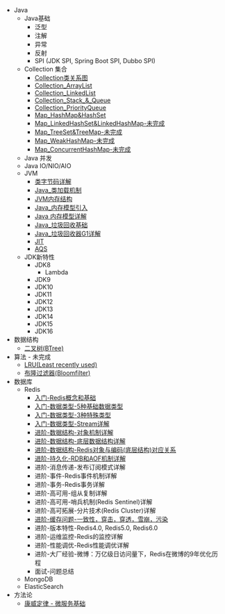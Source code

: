 - Java
  - Java基础
    - 泛型
    - 注解
    - 异常
    - 反射
    - SPI (JDK SPI, Spring Boot SPI, Dubbo SPI)
  - Collection 集合
    - [Collection类关系图](Java/collections/1_Collection_类关系图.md)
    - [Collection_ArrayList](Java/collections/2_Collection_ArrayList.md)
    - [Collection_LinkedList](Java/collections/3_Collection_LinkedList.md)
    - [Collection_Stack_&_Queue](Java/collections/4_Collection_Stack_&_Queue.md)
    - [Collection_PriorityQueue](Java/collections/5_Collection_PriorityQueue.md)
    - [Map_HashMap&HashSet](Java/collections/6_Map_HashMap&HashSet.md)
    - [Map_LinkedHashSet&LinkedHashMap-未完成](Java/collections/7_Map_LinkedHashSet&LinkedHashMap.md)
    - [Map_TreeSet&TreeMap-未完成](Java/collections/8_Map_TreeSet&TreeMap.md)
    - [Map_WeakHashMap-未完成](Java/collections/9_Map_WeakHashMap.md)
    - [Map_ConcurrentHashMap-未完成](Java/collections/10_Map_ConcurrentHashMap.md)
  - Java 并发
  - Java IO/NIO/AIO
  - JVM
    - [类字节码详解](Java/JVM/类字节码详解.md)
    - [Java_类加载机制](Java/JVM/Java_类加载机制.md)
    - [JVM内存结构](Java/JVM/JVM内存结构.md)
    - [Java_内存模型引入](Java/JVM/Java_内存模型引入.md)
    - [Java 内存模型详解](Java/JVM/Java_内存模型详解.md)
    - [Java_垃圾回收基础](Java/JVM/Java_垃圾回收基础.md)
    - [Java_垃圾回收器G1详解](Java/JVM/Java_垃圾回收器G1详解.md)
    - [JIT](https://blog.csdn.net/shenwansangz/article/details/95601232)
    - [AQS](https://www.cnblogs.com/xuxh120/p/15721553.html)
  - JDK新特性
    - JDK8
      - Lambda
    - JDK9
    - JDK10
    - JDK11
    - JDK12
    - JDK13
    - JDK14
    - JDK15
    - JDK16
- 数据结构
  - [二叉树(BTree)](DataStructure/二叉树(BTree).md)
- 算法 - 未完成
  - [LRU(Least recently used)](Algorithm/LRU.md)
  - [布隆过滤器(Bloomfilter)](Algorithm/Bloomfilter.md)
- 数据库
  - Redis
    - [入门-Redis概念和基础](Database/Redis/1_入门-Redis概念和基础.md)
    - [入门-数据类型-5种基础数据类型](Database/Redis/2_入门-数据类型-5种基础数据类型.md)
    - [入门-数据类型-3种特殊类型](Database/Redis/3_入门-数据类型-3种特殊类型.md)
    - [入门-数据类型-Stream详解](Database/Redis/4_入门-数据类型-Stream详解.md)
    - [进阶-数据结构-对象机制详解](Database/Redis/5_进阶-数据结构-对象机制详解.md)
    - [进阶-数据结构-底层数据结构详解](Database/Redis/6_进阶-数据结构-底层数据结构详解.md)
    - [进阶-数据结构-Redis对象与编码(底层结构)对应关系](Database/Redis/7_进阶-数据结构-Redis对象与编码(底层结构)对应关系.md)
    - [进阶-持久化-RDB和AOF机制详解](Database/Redis/8_进阶-持久化-RDB和AOF机制详解.md)
    - 进阶-消息传递-发布订阅模式详解
    - 进阶-事件-Redis事件机制详解
    - 进阶-事务-Redis事务详解
    - 进阶-高可用-组从复制详解
    - 进阶-高可用-哨兵机制(Redis Sentinel)详解
    - 进阶-高可拓展-分片技术(Redis Cluster)详解
    - [进阶-缓存问题-一致性，穿击，穿透，雪崩，污染](Database/Redis/15_进阶-缓存问题-一致性-穿击-穿透-雪崩-污染.md)
    - 进阶-版本特性-Redis4.0, Redis5.0, Redis6.0
    - 进阶-运维监控-Redis的监控详解
    - 进阶-性能调优-Redis性能调优详解
    - 进阶-大厂经验-微博：万亿级日访问量下，Redis在微博的9年优化历程
    - 面试-问题总结
  - MongoDB
  - ElasticSearch
- 方法论
  - [康威定律 - 微服务基础](Methodology/康威定律.md)

